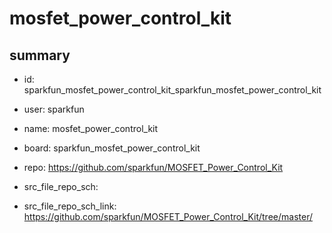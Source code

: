 # mosfet_power_control_kit
 
## summary 
* id: sparkfun_mosfet_power_control_kit_sparkfun_mosfet_power_control_kit
* user: sparkfun
* name: mosfet_power_control_kit
* board: sparkfun_mosfet_power_control_kit
* repo: https://github.com/sparkfun/MOSFET_Power_Control_Kit



* src_file_repo_sch: 
* src_file_repo_sch_link: https://github.com/sparkfun/MOSFET_Power_Control_Kit/tree/master/






